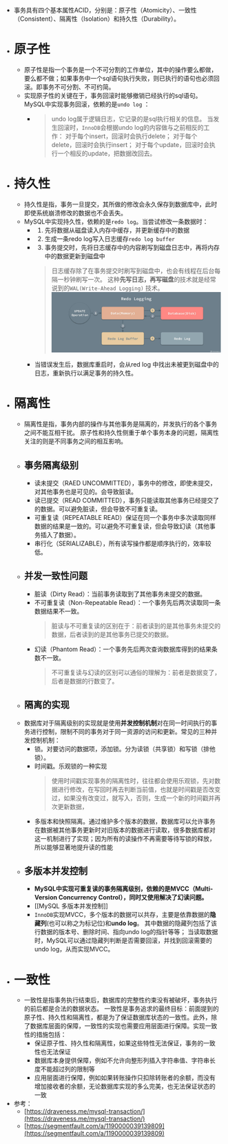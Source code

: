 - 事务具有四个基本属性ACID，分别是：原子性（Atomicity）、一致性（Consistent）、隔离性（Isolation）和持久性（Durability）。
- # 原子性
	- 原子性是指一个事务是一个不可分割的工作单位，其中的操作要么都做，要么都不做；如果事务中一个sql语句执行失败，则已执行的语句也必须回滚。即事务不可分割、不可约简。
	- 实现原子性的关键在于，事务回滚时能够撤销已经执行的sql语句。MySQL中实现事务回滚，依赖的是`undo log` ：
		- > undo log属于逻辑日志，它记录的是sql执行相关的信息。
		  > 当发生回滚时，`InnoDB`会根据undo log的内容做与之前相反的工作：
		  > 对于每个insert，回滚时会执行delete；
		  > 对于每个delete，回滚时会执行insert；
		  > 对于每个update，回滚时会执行一个相反的update，把数据改回去。
- # 持久性
	- 持久性是指，事务一旦提交，其所做的修改会永久保存到数据库中，此时即使系统崩溃修改的数据也不会丢失。
	- MySQL中实现持久性，依赖的是`redo log`。当尝试修改一条数据时：
		- 1. 先将数据从磁盘读入内存中缓存，并更新缓存中的数据
		- 2. 生成一条redo log写入日志缓存`redo log buffer`
		- 3. 事务提交时，先将日志缓存中的内容刷写到磁盘日志中，再将内存中的数据更新到磁盘中
		  > 日志缓存除了在事务提交时刷写到磁盘中，也会有线程在后台每隔一秒钟刷写一次。
		  > 这种**先写日志，再写磁盘**的技术就是经常说到的`WAL(Write-Ahead Logging)` 技术。
		  ![image.png](../assets/image_1710483332580_0.png)
		- 当错误发生后，数据库重启时，会从red log 中找出未被更到磁盘中的日志，重新执行以满足事务的持久性。
- # 隔离性
	- 隔离性是指，事务内部的操作与其他事务是隔离的，并发执行的各个事务之间不能互相干扰。
	  原子性和持久性侧重于单个事务本身的问题，隔离性关注的则是不同事务之间的相互影响。
	- ## 事务隔离级别
		- 读未提交（RAED UNCOMMITTED），事务中的修改，即使未提交，对其他事务也是可见的。会导致脏读。
		- 读已提交（READ COMMITTED），事务只能读取其他事务已经提交了的数据。可以避免脏读，但会导致不可重复读。
		- 可重复读（REPEATABLE READ）保证在同一个事务中多次读取同样数据的结果是一致的。可以避免不可重复读，但会导致幻读（其他事务插入了数据）。
		- 串行化（SERIALIZABLE），所有读写操作都是顺序执行的，效率较低。
	- ## 并发一致性问题
		- 脏读（Dirty Read）：当前事务读取到了其他事务未提交的数据。
		- 不可重复读（Non-Repeatable Read）：一个事务先后两次读取同一条数据结果不一致。
		  > 脏读与不可重复读的区别在于：前者读到的是其他事务未提交的数据，后者读到的是其他事务已提交的数据。
		- 幻读（Phantom Read）：一个事务先后两次查询数据库得到的结果条数不一致。
		   > 不可重复读与幻读的区别可以通俗的理解为：前者是数据变了，后者是数据的行数变了。
	- ## 隔离的实现
	- 数据库对于隔离级别的实现就是使用**并发控制机制**对在同一时间执行的事务进行控制，限制不同的事务对于同一资源的访问和更新。常见的三种并发控制机制：
		- 锁。对要访问的数据项，添加锁。分为读锁（共享锁）和写锁（排他锁）。
		- 时间戳。乐观锁的一种实现
		  > 使用时间戳实现事务的隔离性时，往往都会使用乐观锁，先对数据进行修改，在写回时再去判断当前值，也就是时间戳是否改变过，如果没有改变过，就写入，否则，生成一个新的时间戳并再次更新数据，
		- 多版本和快照隔离。通过维护多个版本的数据，数据库可以允许事务在数据被其他事务更新时对旧版本的数据进行读取，很多数据库都对这一机制进行了实现；因为所有的读操作不再需要等待写锁的释放，所以能够显著地提升读的性能
	- ## 多版本并发控制
		- **MySQL中实现可重复读的事务隔离级别，依赖的是MVCC（Multi-Version Concurrency Control），同时又使用解决了幻读问题。**
		- [[MySQL 多版本并发控制]]
		- `InnoDB`实现MVCC，多个版本的数据可以共存，主要是依靠数据的**隐藏列**(也可以称之为标记位)和**undo log**。
		  其中数据的隐藏列包括了该行数据的版本号、删除时间、指向undo log的指针等等；
		  当读取数据时，MySQL可以通过隐藏列判断是否需要回滚，并找到回滚需要的undo log，从而实现MVCC。
- # 一致性
	- 一致性是指事务执行结束后，数据库的完整性约束没有被破坏，事务执行的前后都是合法的数据状态。
	  一致性是事务追求的最终目标：前面提到的原子性、持久性和隔离性，都是为了保证数据库状态的一致性。此外，除了数据库层面的保障，一致性的实现也需要应用层面进行保障。实现一致性的措施包括：
		- 保证原子性、持久性和隔离性，如果这些特性无法保证，事务的一致性也无法保证
		- 数据库本身提供保障，例如不允许向整形列插入字符串值、字符串长度不能超过列的限制等
		- 应用层面进行保障，例如如果转账操作只扣除转账者的余额，而没有增加接收者的余额，无论数据库实现的多么完美，也无法保证状态的一致
- 参考：
	- [https://draveness.me/mysql-transaction/](https://draveness.me/mysql-transaction/)
	- [https://segmentfault.com/a/1190000039139809](https://segmentfault.com/a/1190000039139809)